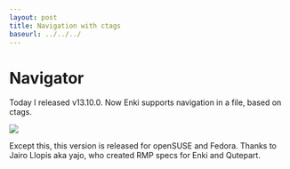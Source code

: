 ```yaml
---
layout: post
title: Navigation with ctags
baseurl: ../../../
---
```


# Navigator

Today I released v13.10.0. Now Enki supports navigation in a file, based on ctags.

<img src="../../../blog-screens/navigator.png"/>


Except this, this version is released for openSUSE and Fedora. Thanks to Jairo Llopis aka yajo, who created RMP specs for Enki and Qutepart.

